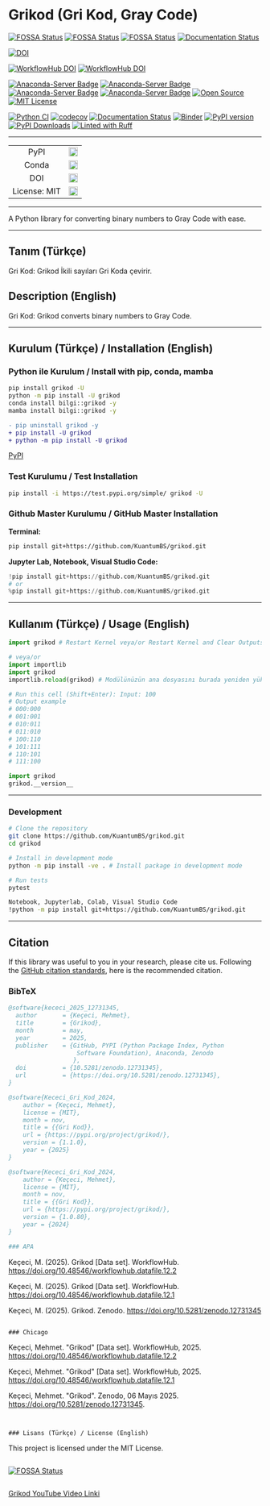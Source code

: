 # Grikod (Gri Kod, Gray Code)

[![FOSSA Status](https://app.fossa.com/api/projects/git%2Bgithub.com%2FKuantumBS%2Fgrikod.svg?type=shield)](https://app.fossa.com/projects/git%2Bgithub.com%2FKuantumBS%2Fgrikod?ref=badge_shield)
[![FOSSA Status](https://app.fossa.com/api/projects/git%2Bgithub.com%2FKuantumBS%2Fgrikod.svg?type=shield&issueType=security)](https://app.fossa.com/projects/git%2Bgithub.com%2FKuantumBS%2Fgrikod?ref=badge_shield&issueType=security)
[![FOSSA Status](https://app.fossa.com/api/projects/git%2Bgithub.com%2FKuantumBS%2Fgrikod.svg?type=small)](https://app.fossa.com/projects/git%2Bgithub.com%2FKuantumBS%2Fgrikod?ref=badge_small)
[![Documentation Status](https://readthedocs.org/projects/grikod/badge/?version=main)](https://grikod.readthedocs.io/en/main/?badge=main)

[![DOI](https://zenodo.org/badge/DOI/10.5281/zenodo.12731345.svg)](https://doi.org/10.5281/zenodo.12731345)

[![WorkflowHub DOI](https://img.shields.io/badge/DOI-10.48546%2Fworkflowhub.datafile.12.1-blue)](https://doi.org/10.48546/workflowhub.datafile.12.1)
[![WorkflowHub DOI](https://img.shields.io/badge/DOI-10.48546%2Fworkflowhub.datafile.12.2-blue)](https://doi.org/10.48546/workflowhub.datafile.12.2)

[![Anaconda-Server Badge](https://anaconda.org/bilgi/grikod/badges/version.svg)](https://anaconda.org/bilgi/grikod)
[![Anaconda-Server Badge](https://anaconda.org/bilgi/grikod/badges/latest_release_date.svg)](https://anaconda.org/bilgi/grikod)
[![Anaconda-Server Badge](https://anaconda.org/bilgi/grikod/badges/platforms.svg)](https://anaconda.org/bilgi/grikod)
[![Anaconda-Server Badge](https://anaconda.org/bilgi/grikod/badges/license.svg)](https://anaconda.org/bilgi/grikod)
[![Open Source](https://img.shields.io/badge/Open%20Source-Open%20Source-brightgreen.svg)](https://opensource.org/)
[![MIT License](https://img.shields.io/badge/License-MIT-yellow.svg)](https://opensource.org/licenses/MIT)

[![Python CI](https://github.com/KuantumBS/grikod//actions/workflows/python_ci.yml/badge.svg?branch=main)](https://github.com/KuantumBS/grikod//actions/workflows/python_ci.yml)
[![codecov](https://codecov.io/gh/KuantumBS/grikod/graph/badge.svg?token=AQHUAMY4RJ)](https://codecov.io/gh/KuantumBS/grikod)
[![Documentation Status](https://readthedocs.org/projects/grikod/badge/?version=latest)](https://grikod.readthedocs.io/en/latest/)
[![Binder](https://terrarium.evidencepub.io/badge_logo.svg)](https://terrarium.evidencepub.io/v2/gh/KuantumBS/grikod/HEAD)
[![PyPI version](https://badge.fury.io/py/grikod.svg)](https://badge.fury.io/py/grikod)
[![PyPI Downloads](https://static.pepy.tech/badge/grikod)](https://pepy.tech/projects/grikod)
[![Linted with Ruff](https://img.shields.io/badge/Linted%20with-Ruff-green?logo=python&logoColor=white)](https://github.com/astral-sh/ruff)

---

<p align="left">
    <table>
        <tr>
            <td style="text-align: center;">PyPI</td>
            <td style="text-align: center;">
                <a href="https://pypi.org/project/grikod/">
                    <img src="https://badge.fury.io/py/grikod.svg" alt="PyPI version" height="18"/>
                </a>
            </td>
        </tr>
        <tr>
            <td style="text-align: center;">Conda</td>
            <td style="text-align: center;">
                <a href="https://anaconda.org/bilgi/grikod">
                    <img src="https://anaconda.org/bilgi/grikod/badges/version.svg" alt="conda-forge version" height="18"/>
                </a>
            </td>
        </tr>
        <tr>
            <td style="text-align: center;">DOI</td>
            <td style="text-align: center;">
                <a href="https://doi.org/10.5281/zenodo.12731345">
                    <img src="https://zenodo.org/badge/DOI/10.5281/zenodo.12731345.svg" alt="DOI" height="18"/>
                </a>
            </td>
        </tr>
        <tr>
            <td style="text-align: center;">License: MIT</td>
            <td style="text-align: center;">
                <a href="https://opensource.org/licenses/MIT">
                    <img src="https://img.shields.io/badge/License-MIT-yellow.svg" alt="License" height="18"/>
                </a>
            </td>
        </tr>
    </table>
</p>

---

A Python library for converting binary numbers to Gray Code with ease.

---

## Tanım (Türkçe)
Gri Kod: Grikod İkili sayıları Gri Koda çevirir.

## Description (English)
Gri Kod: Grikod converts binary numbers to Gray Code.

---

## Kurulum (Türkçe) / Installation (English)

### Python ile Kurulum / Install with pip, conda, mamba
```bash
pip install grikod -U
python -m pip install -U grikod
conda install bilgi::grikod -y
mamba install bilgi::grikod -y
```

```diff
- pip uninstall grikod -y
+ pip install -U grikod
+ python -m pip install -U grikod
```

[PyPI](https://pypi.org/project/grikod/)

### Test Kurulumu / Test Installation

```bash
pip install -i https://test.pypi.org/simple/ grikod -U
```

### Github Master Kurulumu / GitHub Master Installation

**Terminal:**

```bash
pip install git+https://github.com/KuantumBS/grikod.git
```

**Jupyter Lab, Notebook, Visual Studio Code:**

```python
!pip install git+https://github.com/KuantumBS/grikod.git
# or
%pip install git+https://github.com/KuantumBS/grikod.git
```

---

## Kullanım (Türkçe) / Usage (English)

```python
import grikod # Restart Kernel veya/or Restart Kernel and Clear Outputs

# veya/or
import importlib
import grikod
importlib.reload(grikod) # Modülünüzün ana dosyasını burada yeniden yükler

# Run this cell (Shift+Enter): Input: 100
# Output example
# 000:000
# 001:001
# 010:011
# 011:010
# 100:110
# 101:111
# 110:101
# 111:100
```
```python
import grikod
grikod.__version__
```
---

### Development
```bash
# Clone the repository
git clone https://github.com/KuantumBS/grikod.git
cd grikod

# Install in development mode
python -m pip install -ve . # Install package in development mode

# Run tests
pytest

Notebook, Jupyterlab, Colab, Visual Studio Code
!python -m pip install git+https://github.com/KuantumBS/grikod.git
```
---

## Citation

If this library was useful to you in your research, please cite us. Following the [GitHub citation standards](https://docs.github.com/en/github/creating-cloning-and-archiving-repositories/creating-a-repository-on-github/about-citation-files), here is the recommended citation.

### BibTeX

```bibtex
@software{kececi_2025_12731345,
  author       = {Keçeci, Mehmet},
  title        = {Grikod},
  month        = may,
  year         = 2025,
  publisher    = {GitHub, PYPI (Python Package Index, Python
                   Software Foundation), Anaconda, Zenodo
                  },
  doi          = {10.5281/zenodo.12731345},
  url          = {https://doi.org/10.5281/zenodo.12731345},
}
```

```bibtex
@software{Kececi_Gri_Kod_2024,
    author = {Keçeci, Mehmet},
    license = {MIT},
    month = nov,
    title = {{Gri Kod}},
    url = {https://pypi.org/project/grikod/},
    version = {1.1.0},
    year = {2025}
}
```

```bibtex
@software{Kececi_Gri_Kod_2024,
    author = {Keçeci, Mehmet},
    license = {MIT},
    month = nov,
    title = {{Gri Kod}},
    url = {https://pypi.org/project/grikod/},
    version = {1.0.80},
    year = {2024}
}

### APA

```
Keçeci, M. (2025). Grikod [Data set].  WorkflowHub. https://doi.org/10.48546/workflowhub.datafile.12.2

Keçeci, M. (2025). Grikod [Data set].  WorkflowHub. https://doi.org/10.48546/workflowhub.datafile.12.1

Keçeci, M. (2025). Grikod. Zenodo. https://doi.org/10.5281/zenodo.12731345

```

### Chicago

```
Keçeci, Mehmet. "Grikod" [Data set].  WorkflowHub, 2025. https://doi.org/10.48546/workflowhub.datafile.12.2

Keçeci, Mehmet. "Grikod" [Data set].  WorkflowHub, 2025. https://doi.org/10.48546/workflowhub.datafile.12.1

Keçeci, Mehmet. "Grikod". Zenodo, 06 Mayıs 2025. https://doi.org/10.5281/zenodo.12731345.

```


### Lisans (Türkçe) / License (English)

```
This project is licensed under the MIT License.
```
```
[![FOSSA Status](https://app.fossa.com/api/projects/git%2Bgithub.com%2FKuantumBS%2Fgrikod.svg?type=large)](https://app.fossa.com/projects/git%2Bgithub.com%2FKuantumBS%2Fgrikod?ref=badge_large)
```
```
[Grikod YouTube Video Linki](https://www.youtube.com/watch?v=IJnIpOuV92E)
```
